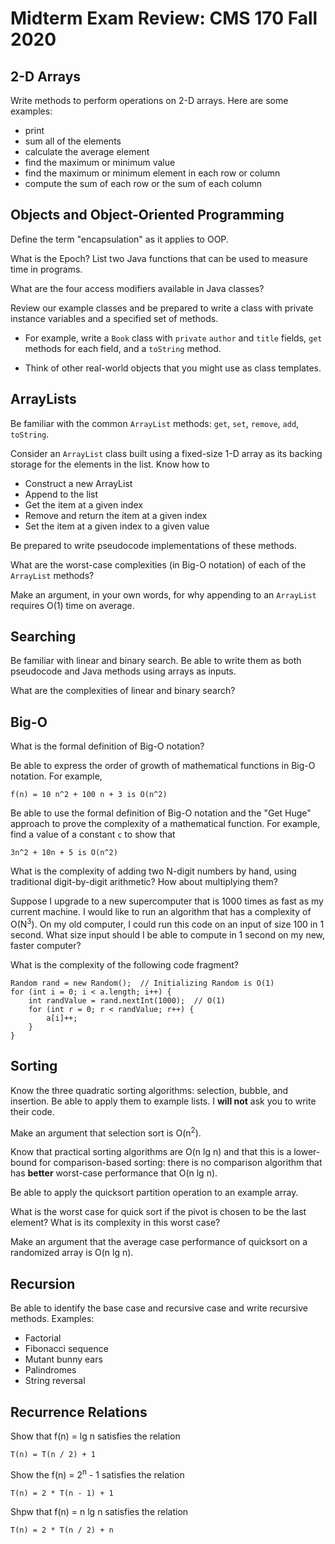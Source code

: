 Midterm Exam Review: CMS 170 Fall 2020
========================================

2-D Arrays
----------
Write methods to perform operations on 2-D arrays. Here are some examples:

- print
- sum all of the elements
- calculate the average element
- find the maximum or minimum value
- find the maximum or minimum element in each row or column
- compute the sum of each row or the sum of each column


Objects and Object-Oriented Programming
---------------------------------------
Define the term "encapsulation" as it applies to OOP.

What is the Epoch? List two Java functions that can be used to
measure time in programs.

What are the four access modifiers available in Java classes?

Review our example classes and be prepared to write a class with
private instance variables and a specified set of methods.

- For example, write a `Book` class with `private` `author` and `title`
    fields, `get` methods for each field, and a `toString` method.
    
- Think of other real-world objects that you might use as class
    templates.
    

ArrayLists
----------
Be familiar with the common `ArrayList` methods: `get`, `set`, `remove`, `add`,
`toString`.

Consider an `ArrayList` class built using a fixed-size 1-D array as
its backing storage for the elements in the list. Know how to

- Construct a new ArrayList
- Append to the list
- Get the item at a given index
- Remove and return the item at a given index
- Set the item at a given index to a given value
    
Be prepared to write pseudocode implementations of these methods.
    
What are the worst-case complexities (in Big-O notation) of each of the `ArrayList` methods?

Make an argument, in your own words, for why appending to an `ArrayList` requires
O(1) time on average.


Searching
---------
Be familiar with linear and binary search. Be able to write them as
both pseudocode and Java methods using arrays as inputs.

What are the complexities of linear and binary search?

Big-O
-----
What is the formal definition of Big-O notation?

Be able to express the order of growth of mathematical functions in
Big-O notation. For example,

```
f(n) = 10 n^2 + 100 n + 3 is O(n^2)
```

Be able to use the formal definition of Big-O notation and the "Get Huge" approach to 
prove the complexity of a mathematical function. For example, find a value of a constant `c` to show that

```
3n^2 + 10n + 5 is O(n^2)
```

What is the complexity of adding two N-digit numbers by hand, using
traditional digit-by-digit arithmetic? How about multiplying them?

Suppose I upgrade to a new supercomputer that is 1000 times as fast
as my current machine. I would like to run an algorithm that has a
complexity of O(N<sup>3</sup>). On my old computer, I could run this code on
an input of size 100 in 1 second. What size input should I be able
to compute in 1 second on my new, faster computer?

What is the complexity of the following code fragment?

```
Random rand = new Random();  // Initializing Random is O(1)
for (int i = 0; i < a.length; i++) {
    int randValue = rand.nextInt(1000);  // O(1)
    for (int r = 0; r < randValue; r++) {
        a[i]++;
    }
}
```


Sorting
-------
Know the three quadratic sorting algorithms: selection, bubble,
and insertion. Be able to apply them to example lists. I **will not** ask
you to write their code.

Make an argument that selection sort is O(n<sup>2</sup>).

Know that practical sorting algorithms are O(n lg n) and that this
is a lower-bound for comparison-based sorting: there is no comparison
algorithm that has **better** worst-case performance that O(n lg n).

Be able to apply the quicksort partition operation to an example array.

What is the worst case for quick sort if the pivot is chosen to be
the last element? What is its complexity in this worst case?

Make an argument that the average case performance of quicksort on a randomized
array is O(n lg n).


Recursion
---------
Be able to identify the base case and recursive case and write
recursive methods. Examples:

- Factorial
- Fibonacci sequence
- Mutant bunny ears
- Palindromes
- String reversal
    
    
Recurrence Relations
--------------------
Show that f(n) = lg n satisfies the relation

    T(n) = T(n / 2) + 1
    
Show the f(n) = 2<sup>n</sup> - 1 satisfies the relation

    T(n) = 2 * T(n - 1) + 1
    
Shpw that f(n) = n lg n satisfies the relation

    T(n) = 2 * T(n / 2) + n
